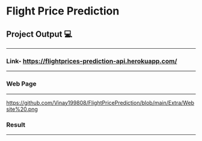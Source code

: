 # Flight Price Prediction

## Project Output :computer:
----------------------
### Link- https://flightprices-prediction-api.herokuapp.com/
-----------------------
### Web Page 
-----------------------
https://github.com/Vinay199808/FlightPricePrediction/blob/main/Extra/Website%20.png

### Result 
-----------------------
